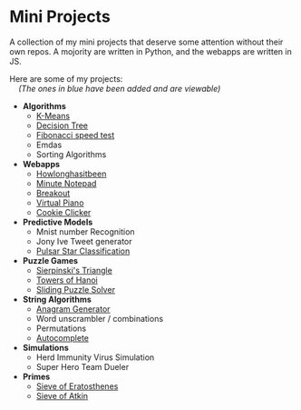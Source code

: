# Mini Projects
A collection of my mini projects that deserve some attention without their own repos. A mojority are written in Python, and the webapps are written in JS.

Here are some of my projects:  
    *(The ones in blue have been added and are viewable)*
- **Algorithms**
    - [K-Means](algorithms/kmeans)
    - [Decision Tree](algorithms/decision-tree)
    - [Fibonacci speed test](algorithms/fibonacci)
    - Emdas
    - Sorting Algorithms
- **Webapps**
    - [Howlonghasitbeen](webapps/howlonghasitbeen)
    - [Minute Notepad](webapps/minute-notepad)
    - [Breakout](webapps/breakout)
    - [Virtual Piano](webapps/virtual-piano)
    - [Cookie Clicker](webapps/cookie-clicker)
- **Predictive Models**
    - Mnist number Recognition
    - Jony Ive Tweet generator
    - [Pulsar Star Classification](predictive-models/pulsar-star-classification)
- **Puzzle Games**
    - [Sierpinski's Triangle](puzzle-games/sierpinskis-triangle)
    - [Towers of Hanoi](puzzle-games/towers-of-hanoi)
    - [Sliding Puzzle Solver](puzzle-games/sliding-puzzle)
- **String Algorithms**
    - [Anagram Generator](word-algorithms/anagrams)
    - Word unscrambler / combinations
    - Permutations
    - [Autocomplete](word-algorithms/autocomplete)
- **Simulations**
    - Herd Immunity Virus Simulation
    - Super Hero Team Dueler
- **Primes**
    - [Sieve of Eratosthenes](primes/sieve-of-eratosthenes)
    - [Sieve of Atkin](primes/sieve-of-atkin)